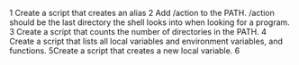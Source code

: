 1 Create a script that creates an alias
2 Add /action to the PATH. /action should be the last directory the shell looks into when looking for a program.
3 Create a script that counts the number of directories in the PATH.
4 Create a script that lists all local variables and environment variables, and functions.
5Create a script that creates a new local variable.
6
